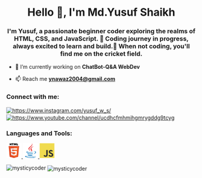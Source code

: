 <h1 align="center">Hello 👋, I'm Md.Yusuf Shaikh</h1>
<h3 align="center">I'm Yusuf, a passionate beginner coder exploring the realms of HTML, CSS, and JavaScript. 🚀 Coding journey in progress, always excited to learn and build.🏏 When not coding, you'll find me on the cricket field.</h3>

- 🔭 I’m currently working on **ChatBot-Q&A WebDev**

- 📫 Reach me **ynawaz2004@gmail.com**

<h3 align="left">Connect with me:</h3>
<p align="left">
<a href="https://www.instagram.com/yusuf_w_s/" target="blank"><img align="center" src="https://raw.githubusercontent.com/rahuldkjain/github-profile-readme-generator/master/src/images/icons/Social/instagram.svg" alt="https://www.instagram.com/yusuf_w_s/" height="30" width="40" /></a>
<a href="https://www.youtube.com/channel/ucdhcfmhmihgmrygddg9tcyg" target="blank"><img align="center" src="https://raw.githubusercontent.com/rahuldkjain/github-profile-readme-generator/master/src/images/icons/Social/youtube.svg" alt="https://www.youtube.com/channel/ucdhcfmhmihgmrygddg9tcyg" height="30" width="40" /></a>
</p>

<h3 align="left">Languages and Tools:</h3>
<p align="left"> <a href="https://www.w3.org/html/" target="_blank" rel="noreferrer"> <img src="https://raw.githubusercontent.com/devicons/devicon/master/icons/html5/html5-original-wordmark.svg" alt="html5" width="40" height="40"/> </a> <a href="https://www.java.com" target="_blank" rel="noreferrer"> <img src="https://raw.githubusercontent.com/devicons/devicon/master/icons/java/java-original.svg" alt="java" width="40" height="40"/> </a> <a href="https://developer.mozilla.org/en-US/docs/Web/JavaScript" target="_blank" rel="noreferrer"> <img src="https://raw.githubusercontent.com/devicons/devicon/master/icons/javascript/javascript-original.svg" alt="javascript" width="40" height="40"/> </a> </p>

<p><img align="left" src="https://github-readme-stats.vercel.app/api/top-langs?username=mysticycoder&show_icons=true&locale=en&layout=compact" alt="mysticycoder" /></p>

<p>&nbsp;<img align="center" src="https://github-readme-stats.vercel.app/api?username=mysticycoder&show_icons=true&locale=en" alt="mysticycoder" /></p>
